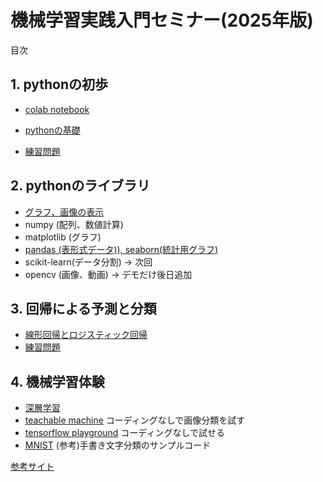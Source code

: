 ﻿# 機械学習実践入門セミナー(2025年版)

目次

## 1. pythonの初歩

* [colab notebook](1/1.ipynb)
* [pythonの基礎](1/1a.ipynb)

* [練習問題](1/ex1.ipynb)

## 2. pythonのライブラリ

* [グラフ、画像の表示](2/2.ipynb)
* numpy (配列、数値計算)
* matplotlib (グラフ)
* [pandas (表形式データ)), seaborn(統計用グラフ)](2/2a.ipynb)
* scikit-learn(データ分割) → 次回
* opencv (画像、動画) → デモだけ後日追加

## 3. 回帰による予測と分類

* [線形回帰とロジスティック回帰](3/3.ipynb)
* [練習問題](3/ex3.ipynb)

## 4. 機械学習体験

* [深層学習](4/4.ipynb)
* [teachable machine](4/4b.ipynb) コーディングなしで画像分類を試す
* [tensorflow playground](https://playground.tensorflow.org) コーディングなしで試せる
* [MNIST](4/mnist.ipynb) (参考)手書き文字分類のサンプルコード

[参考サイト](./sites.md)

